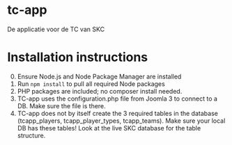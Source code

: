 # tc-app
De applicatie voor de TC van SKC

# Installation instructions
0. Ensure Node.js and Node Package Manager are installed
1. Run `npm install` to pull all required Node packages
2. PHP packages are included; no composer install needed. 
3. TC-app uses the configuration.php file from Joomla 3 to connect to a DB. Make sure the file is there. 
4. TC-app does not by itself create the 3 required tables in the database (tcapp_players, tcapp_player_types, tcapp_teams). Make sure your local DB has these tables! Look at the live SKC database for the table structure. 
